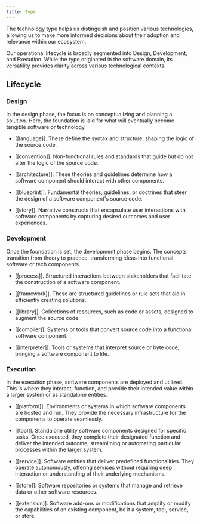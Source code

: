 ```yaml
---
title: Type
---
```


The technology type helps us distinguish and position various technologies, allowing us to make more informed decisions about their adoption and relevance within our ecosystem.

Our operational lifecycle is broadly segmented into Design, Development, and Execution. While the type originated in the software domain, its versatility provides clarity across various technological contexts.

## Lifecycle

### **Design**

In the design phase, the focus is on conceptualizing and planning a solution. Here, the foundation is laid for what will eventually become tangible software or technology.

- [[language]]. These define the syntax and structure, shaping the logic of the source code.
  
- [[convention]]. Non-functional rules and standards that guide but do not alter the logic of the source code.

- [[architecture]]. These theories and guidelines determine how a software component should interact with other components.

- [[blueprint]]. Fundamental theories, guidelines, or doctrines that steer the design of a software component's source code.

- [[story]]. Narrative constructs that encapsulate user interactions with software components by capturing desired outcomes and user experiences.

### **Development**

Once the foundation is set, the development phase begins. The concepts transition from theory to practice, transforming ideas into functional software or tech components.

- [[process]]. Structured interactions between stakeholders that facilitate the construction of a software component.

- [[framework]]. These are structured guidelines or rule sets that aid in efficiently creating solutions.

- [[library]]. Collections of resources, such as code or assets, designed to augment the source code.

- [[compiler]]. Systems or tools that convert source code into a functional software component.

- [[interpreter]]. Tools or systems that interpret source or byte code, bringing a software component to life.

### **Execution**

In the execution phase, software components are deployed and utilized. This is where they interact, function, and provide their intended value within a larger system or as standalone entities.

- [[platform]]. Environments or systems in which software components are hosted and run. They provide the necessary infrastructure for the components to operate seamlessly.

- [[tool]]. Standalone utility software components designed for specific tasks. Once executed, they complete their designated function and deliver the intended outcome, streamlining or automating particular processes within the larger system.

- [[service]]. Software entities that deliver predefined functionalities. They operate autonomously, offering services without requiring deep interaction or understanding of their underlying mechanisms.

- [[store]]. Software repositories or systems that manage and retrieve data or other software resources.

- [[extension]]. Software add-ons or modifications that amplify or modify the capabilities of an existing component, be it a system, tool, service, or store.
